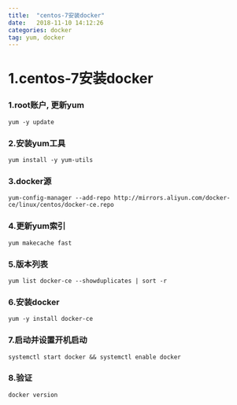 ```yaml
---
title:  "centos-7安装docker"
date:   2018-11-10 14:12:26
categories: docker
tag: yum, docker
---
```






# 1.centos-7安装docker

### 1.root账户, 更新yum

```
yum -y update
```

### 2.安装yum工具

```
yum install -y yum-utils
```

### 3.docker源

```
yum-config-manager --add-repo http://mirrors.aliyun.com/docker-ce/linux/centos/docker-ce.repo
```

### 4.更新yum索引

```
yum makecache fast
```

### 5.版本列表

```
yum list docker-ce --showduplicates | sort -r
```

### 6.安装docker

```
yum -y install docker-ce
```

### 7.启动并设置开机启动

```
systemctl start docker && systemctl enable docker
```

### 8.验证

```
docker version
```
